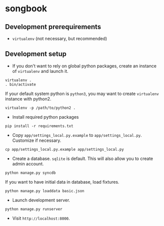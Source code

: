 songbook
========

Development prerequirements
---------------------------

* `virtualenv` (not necessary, but recommended)

Development setup
-----------------

* If you don't want to rely on global python packages, create an instance of `virtualenv` and launch it.

```
virtualenv .
. bin/activate
```
If your default system python is `python3`, you may want to create `virtualenv` instance with python2.

```
virtualenv -p /path/to/python2 .
```
* Install required python packages

```
pip install -r requirements.txt
```
* Copy `app/settings_local.py.example` to `app/settings_local.py`. Customize if necessary.

```
cp app/settings_local.py.example app/settings_local.py
```
* Create a database. `sqlite` is default. This will also allow you to create admin account.

```
python manage.py syncdb
```

If you want to have initial data in database, load fixtures.

```
python manage.py loaddata basic.json
```
* Launch development server.

```
python manage.py runserver
```
* Visit `http://localhost:8000`.
